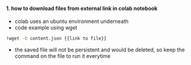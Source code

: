
#### 1. how to download files from external link in colab notebook

- colab uses an ubuntu environment underneath
-  code example using wget 
  ```bash
  !wget -O content.json {{link to file}}
```

- the saved file will not be persistent and would be deleted, so keep the command on the file to run it everytime 

